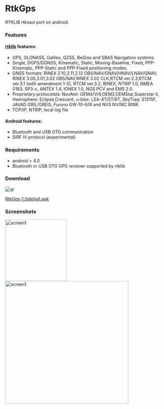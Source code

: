 RtkGps
======

RTKLIB rtknavi port on android.


### Features

#### [rtklib][rtklib] features:

* GPS, GLONASS, Galileo, QZSS, BeiDou and SBAS Navigation systems
* Single, DGPS/DGNSS, Kinematic, Static, Moving-Baseline, Fixed,
  PPP-Kinematic, PPP-Static and PPP-Fixed positioning modes.
* GNSS formats: 
  RINEX 2.10,2.11,2.12 OBS/NAV/GNAV/HNAV/LNAV/QNAV, RINEX 3.00,3.01,3.02
    OBS/NAV,RINEX 3.02 CLK,RTCM ver.2.3,RTCM ver.3.1 (with amendment 1-5),
    RTCM ver.3.2, BINEX, NTRIP 1.0, NMEA 0183, SP3-c, ANTEX 1.4, IONEX 1.0,
    NGS PCV and EMS 2.0.
* Proprietary protocotols: 
  NovAtel: OEM4/V/6,OEM3,OEMStar,Superstar II, Hemisphere: Eclipse,Crescent,
    u-blox: LEA-4T/5T/6T, SkyTraq: S1315F, JAVAD GRIL/GREIS, Furuno
    GW-10-II/III and NVS NV08C BINR.
* TCP/IP, NTRIP, local log file

#### Android features:

* Bluetooth and USB OTG communication
* SiRF IV protocol (experimental)

### Requirements

* android > 4.0
* Bluetooth or USB OTG GPS receiver supported by rtklib


### Download

![qr][qr]

[RtkGps-1.0alpha1.apk][apk]
    



### Screenshots

<img src="http://gps.0xdc.ru/rtkgps/device-2013-06-08-033807.png" alt="screen1" style="width: 200px;"/>
<img src="http://gps.0xdc.ru/rtkgps/device-2013-06-08-034055.png" alt="screen1" style="width: 400px;"/>


[rtklib]: http://www.rtklib.com/ 
[apk]: http://gps.0xdc.ru/rtkgps/RtkGps-1.0alpha1.apk
[qr]: http://gps.0xdc.ru/rtkgps/qr2.png

